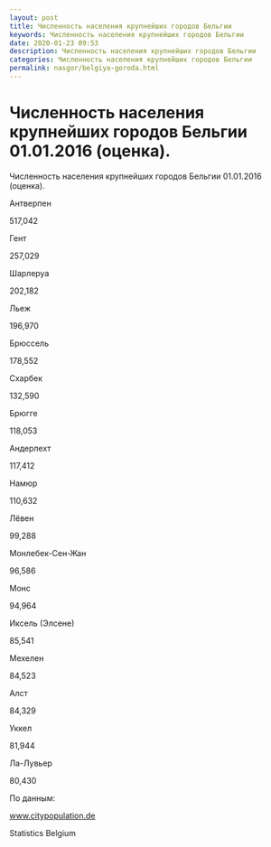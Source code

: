 ```yaml
---
layout: post
title: Численность населения крупнейших городов Бельгии
keywords: Численность населения крупнейших городов Бельгии
date: 2020-01-23 09:53
description: Численность населения крупнейших городов Бельгии
categories: Численность населения крупнейших городов Бельгии
permalink: nasgor/belgiya-goroda.html
---
```


# Численность населения крупнейших городов Бельгии 01.01.2016 (оценка).



Численность населения крупнейших городов Бельгии 01.01.2016 (оценка).








Антверпен


517,042






Гент


257,029






Шарлеруа


202,182






Льеж


196,970






Брюссель


178,552






Схарбек


132,590






Брюгге


118,053






Андерлехт


117,412






Намюр


110,632






Лёвен


99,288






Монлебек-Сен-Жан


96,586






Монс


94,964






Иксель (Элсене)


85,541






Мехелен


84,523






Алст


84,329






Уккел


81,944






Ла-Лувьер


80,430








По данным:


www.citypopulation.de


Statistics Belgium


		
